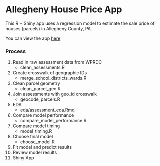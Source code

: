 # Allegheny House Price App

This R + Shiny app uses a regression model to estimate the sale price of houses (parcels) in Allegheny County, PA.

You can view the app [here](https://conorotompkins.shinyapps.io/shiny_app/)

### Process

1. Read in raw assessment data from WPRDC
    * clean_assessments.R
2. Create crosswalk of geographic IDs
    * merge_school_districts_wards.R
4. Clean parcel geometry
    * clean_parcel_geo.R
5. Join assessments with geo_id crosswalk
    * geocode_parcels.R
6. EDA
    * eda/assessment_eda.Rmd
7. Compare model performance
    * compare_model_performance.R
8. Compare model timing
    * model_timing.R
9. Choose final model
    * choose_model.R
10. Fit model and predict results
11. Review model results
12. Shiny App
